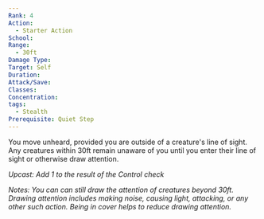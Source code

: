 ```yaml
---
Rank: 4
Action:
  - Starter Action
School: 
Range:
  - 30ft
Damage Type: 
Target: Self
Duration: 
Attack/Save: 
Classes: 
Concentration: 
tags:
  - Stealth
Prerequisite: Quiet Step
---
```

You move unheard, provided you are outside of a creature's line of sight. Any creatures within 30ft remain unaware of you until you enter their line of sight or otherwise draw attention.

*Upcast: Add 1 to the result of the Control check*

*Notes: You can can still draw the attention of creatures beyond 30ft. Drawing attention includes making noise, causing light, attacking, or any other such action. Being in cover helps to reduce drawing attention.*